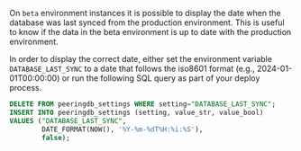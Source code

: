 On `beta` environment instances it is possible to display the date when the database was last synced from the production environment. This is useful to know if the data in the beta environment is up to date with the production environment.

In order to display the correct date, either set the environment variable `DATABASE_LAST_SYNC` to a date that follows the iso8601 format (e.g., 2024-01-01T00:00:00) or run the following SQL query as part of your deploy process.


```sql
DELETE FROM peeringdb_settings WHERE setting="DATABASE_LAST_SYNC";
INSERT INTO peeringdb_settings (setting, value_str, value_bool)
VALUES ("DATABASE_LAST_SYNC",
        DATE_FORMAT(NOW(), '%Y-%m-%dT%H:%i:%S'),
        false);
```

